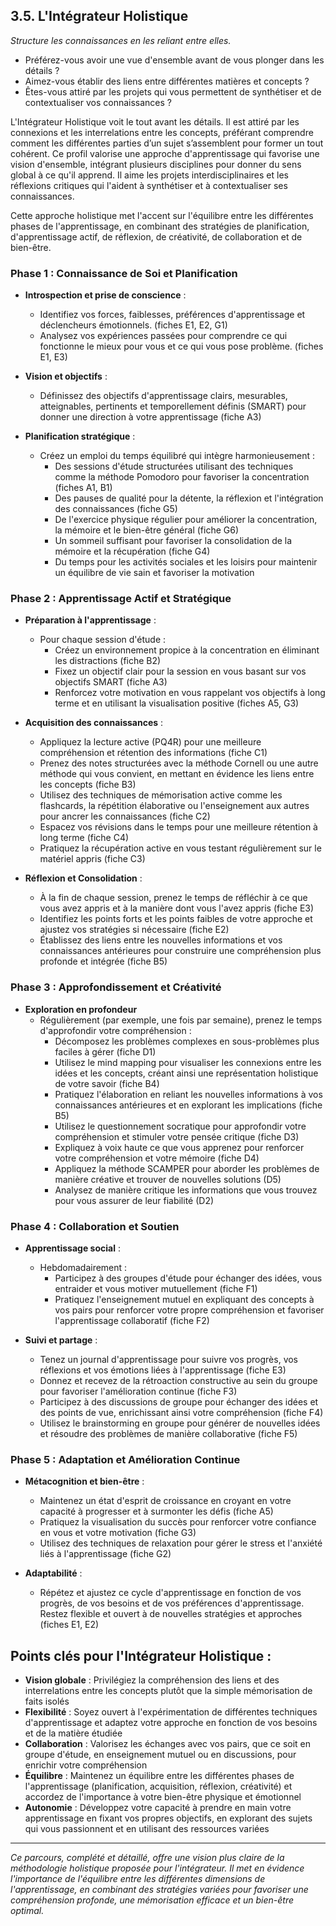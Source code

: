 ## 3.5. L'Intégrateur Holistique 

_Structure les connaissances en les reliant entre elles._ 

* Préférez-vous avoir une vue d'ensemble avant de vous plonger dans les détails ?
* Aimez-vous établir des liens entre différentes matières et concepts ?
* Êtes-vous attiré par les projets qui vous permettent de synthétiser et de contextualiser vos connaissances ?

L'Intégrateur Holistique voit le tout avant les détails. Il est attiré par les connexions et les interrelations entre les concepts, préférant comprendre comment les différentes parties d’un sujet s’assemblent pour former un tout cohérent. Ce profil valorise une approche d'apprentissage qui favorise une vision d'ensemble, intégrant plusieurs disciplines pour donner du sens global à ce qu'il apprend. Il aime les projets interdisciplinaires et les réflexions critiques qui l'aident à synthétiser et à contextualiser ses connaissances.

Cette approche holistique met l'accent sur l'équilibre entre les différentes phases de l'apprentissage, en combinant des stratégies de planification, d'apprentissage actif, de réflexion, de créativité, de collaboration et de bien-être. 

### Phase 1 : Connaissance de Soi et Planification 

* **Introspection et prise de conscience** : 
    * Identifiez vos forces, faiblesses, préférences d'apprentissage et déclencheurs émotionnels. (fiches E1, E2, G1)
    * Analysez vos expériences passées pour comprendre ce qui fonctionne le mieux pour vous et ce qui vous pose problème. (fiches E1, E3)

* **Vision et objectifs** : 
    * Définissez des objectifs d'apprentissage clairs, mesurables, atteignables, pertinents et temporellement définis (SMART) pour donner une direction à votre apprentissage (fiche A3)

* **Planification stratégique** : 
    * Créez un emploi du temps équilibré qui intègre harmonieusement :
        * Des sessions d'étude structurées utilisant des techniques comme la méthode Pomodoro pour favoriser la concentration (fiches A1, B1)
        * Des pauses de qualité pour la détente, la réflexion et l'intégration des connaissances (fiche G5)
        * De l'exercice physique régulier pour améliorer la concentration, la mémoire et le bien-être général (fiche G6)
        * Un sommeil suffisant pour favoriser la consolidation de la mémoire et la récupération (fiche G4)
        * Du temps pour les activités sociales et les loisirs pour maintenir un équilibre de vie sain et favoriser la motivation

### Phase 2 : Apprentissage Actif et Stratégique

* **Préparation à l'apprentissage** : 
    * Pour chaque session d'étude :
        * Créez un environnement propice à la concentration en éliminant les distractions (fiche B2)
        * Fixez un objectif clair pour la session en vous basant sur vos objectifs SMART (fiche A3)
        * Renforcez votre motivation en vous rappelant vos objectifs à long terme et en utilisant la visualisation positive (fiches A5, G3)

* **Acquisition des connaissances** :
    * Appliquez la lecture active (PQ4R) pour une meilleure compréhension et rétention des informations (fiche C1)
    * Prenez des notes structurées avec la méthode Cornell ou une autre méthode qui vous convient, en mettant en évidence les liens entre les concepts (fiche B3)
    * Utilisez des techniques de mémorisation active comme les flashcards, la répétition élaborative ou l'enseignement aux autres pour ancrer les connaissances (fiche C2)
    * Espacez vos révisions dans le temps pour une meilleure rétention à long terme (fiche C4)
    * Pratiquez la récupération active en vous testant régulièrement sur le matériel appris (fiche C3)

* **Réflexion et Consolidation** :
    * À la fin de chaque session, prenez le temps de réfléchir à ce que vous avez appris et à la manière dont vous l'avez appris (fiche E3)
    * Identifiez les points forts et les points faibles de votre approche et ajustez vos stratégies si nécessaire (fiche E2)
    * Établissez des liens entre les nouvelles informations et vos connaissances antérieures pour construire une compréhension plus profonde et intégrée (fiche B5)

### Phase 3 : Approfondissement et Créativité

* **Exploration en profondeur**
    * Régulièrement (par exemple, une fois par semaine), prenez le temps d'approfondir votre compréhension :
        * Décomposez les problèmes complexes en sous-problèmes plus faciles à gérer (fiche D1)
        * Utilisez le mind mapping pour visualiser les connexions entre les idées et les concepts, créant ainsi une représentation holistique de votre savoir (fiche B4)
        * Pratiquez l'élaboration en reliant les nouvelles informations à vos connaissances antérieures et en explorant les implications (fiche B5)
        * Utilisez le questionnement socratique pour approfondir votre compréhension et stimuler votre pensée critique (fiche D3)
        * Expliquez à voix haute ce que vous apprenez pour renforcer votre compréhension et votre mémoire (fiche D4)
        * Appliquez la méthode SCAMPER pour aborder les problèmes de manière créative et trouver de nouvelles solutions (D5)
        * Analysez de manière critique les informations que vous trouvez pour vous assurer de leur fiabilité (D2)

### Phase 4 : Collaboration et Soutien

* **Apprentissage social** :
    * Hebdomadairement :
        * Participez à des groupes d'étude pour échanger des idées, vous entraider et vous motiver mutuellement (fiche F1)
        * Pratiquez l'enseignement mutuel en expliquant des concepts à vos pairs pour renforcer votre propre compréhension et favoriser l'apprentissage collaboratif (fiche F2)

* **Suivi et partage** :
    * Tenez un journal d'apprentissage pour suivre vos progrès, vos réflexions et vos émotions liées à l'apprentissage (fiche E3)
    * Donnez et recevez de la rétroaction constructive au sein du groupe pour favoriser l'amélioration continue (fiche F3)
    * Participez à des discussions de groupe pour échanger des idées et des points de vue, enrichissant ainsi votre compréhension (fiche F4)
    * Utilisez le brainstorming en groupe pour générer de nouvelles idées et résoudre des problèmes de manière collaborative (fiche F5)

### Phase 5 : Adaptation et Amélioration Continue

* **Métacognition et bien-être** :
    * Maintenez un état d'esprit de croissance en croyant en votre capacité à progresser et à surmonter les défis (fiche A5)
    * Pratiquez la visualisation du succès pour renforcer votre confiance en vous et votre motivation (fiche G3)
    * Utilisez des techniques de relaxation pour gérer le stress et l'anxiété liés à l'apprentissage (fiche G2)

* **Adaptabilité** :
    * Répétez et ajustez ce cycle d'apprentissage en fonction de vos progrès, de vos besoins et de vos préférences d'apprentissage. Restez flexible et ouvert à de nouvelles stratégies et approches (fiches E1, E2)

## Points clés pour l'Intégrateur Holistique :

* **Vision globale** : Privilégiez la compréhension des liens et des interrelations entre les concepts plutôt que la simple mémorisation de faits isolés
* **Flexibilité** : Soyez ouvert à l'expérimentation de différentes techniques d'apprentissage et adaptez votre approche en fonction de vos besoins et de la matière étudiée
* **Collaboration** : Valorisez les échanges avec vos pairs, que ce soit en groupe d'étude, en enseignement mutuel ou en discussions, pour enrichir votre compréhension
* **Équilibre** : Maintenez un équilibre entre les différentes phases de l'apprentissage (planification, acquisition, réflexion, créativité) et accordez de l'importance à votre bien-être physique et émotionnel
* **Autonomie** : Développez votre capacité à prendre en main votre apprentissage en fixant vos propres objectifs, en explorant des sujets qui vous passionnent et en utilisant des ressources variées 

***

_Ce parcours, complété et détaillé, offre une vision plus claire de la méthodologie holistique proposée pour l'intégrateur. Il met en évidence l'importance de l'équilibre entre les différentes dimensions de l'apprentissage, en combinant des stratégies variées pour favoriser une compréhension profonde, une mémorisation efficace et un bien-être optimal._ 
